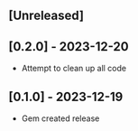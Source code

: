 ## [Unreleased]

## [0.2.0] - 2023-12-20

- Attempt to clean up all code

## [0.1.0] - 2023-12-19

- Gem created release
